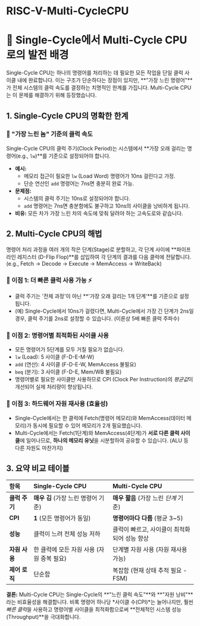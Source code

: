 # RISC-V-Multi-CycleCPU
# 🚀 Single-Cycle에서 Multi-Cycle CPU로의 발전 배경

Single-Cycle CPU는 하나의 명령어를 처리하는 데 필요한 모든 작업을 단일 클럭 사이클 내에 완료합니다. 이는 구조가 단순하다는 장점이 있지만, **"가장 느린 명령어"**가 전체 시스템의 클럭 속도를 결정하는 치명적인 한계를 가집니다. Multi-Cycle CPU는 이 문제를 해결하기 위해 등장했습니다.

## 1. Single-Cycle CPU의 명확한 한계

### 🔹 "가장 느린 놈" 기준의 클럭 속도

Single-Cycle CPU의 클럭 주기(Clock Period)는 시스템에서 **가장 오래 걸리는 명령어(e.g., `lw`)**를 기준으로 설정되어야 합니다.

* **예시:**
    * 메모리 접근이 필요한 `lw` (Load Word) 명령어가 10ns 걸린다고 가정.
    * 단순 연산인 `add` 명령어는 7ns면 충분히 완료 가능.
* **문제점:**
    * 시스템의 클럭 주기는 10ns로 설정되어야 합니다.
    * `add` 명령어는 7ns면 충분함에도 불구하고 10ns의 사이클을 낭비하게 됩니다.
* **비유:** 모든 차가 가장 느린 차의 속도에 맞춰 달려야 하는 고속도로와 같습니다.

## 2. Multi-Cycle CPU의 해법

명령어 처리 과정을 여러 개의 작은 단계(Stage)로 분할하고, 각 단계 사이에 **파이프라인 레지스터 (D-Flip Flop)**를 삽입하여 각 단계의 결과를 다음 클럭에 전달합니다. (e.g., Fetch → Decode → Execute → MemAccess → WriteBack)

### 🔹 이점 1: 더 빠른 클럭 사용 가능 ⚡

* 클럭 주기는 '전체 과정'이 아닌 **'가장 오래 걸리는 1개 단계'**를 기준으로 설정됩니다.
* (예) Single-Cycle에서 10ns가 걸렸다면, Multi-Cycle에서 가장 긴 단계가 2ns일 경우, 클럭 주기를 2ns로 설정할 수 있습니다. (이론상 5배 빠른 클럭 주파수)

### 🔹 이점 2: 명령어별 최적화된 사이클 사용

* 모든 명령어가 5단계를 모두 거칠 필요가 없습니다.
* `lw` (Load): 5 사이클 (F-D-E-M-W)
* `add` (연산): 4 사이클 (F-D-E-W, MemAccess 불필요)
* `beq` (분기): 3 사이클 (F-D-E, Mem/WB 불필요)
* 명령어별로 필요한 사이클만 사용하므로 CPI (Clock Per Instruction)의 *평균값*이 개선되어 실제 처리량이 향상됩니다.

### 🔹 이점 3: 하드웨어 자원 재사용 (효율성)

* Single-Cycle에서는 한 클럭에 Fetch(명령어 메모리)와 MemAccess(데이터 메모리)가 동시에 필요할 수 있어 메모리가 2개 필요했습니다.
* Multi-Cycle에서는 Fetch(1단계)와 MemAccess(4단계)가 **서로 다른 클럭 사이클**에 일어나므로, **하나의 메모리 유닛**을 시분할하여 공유할 수 있습니다. (ALU 등 다른 자원도 마찬가지)

## 3. 요약 비교 테이블

| 항목 | Single-Cycle CPU | Multi-Cycle CPU |
| :--- | :--- | :--- |
| **클럭 주기** | **매우 김** (가장 느린 명령어 기준) | **매우 짧음** (가장 느린 *단계* 기준) |
| **CPI** | **1** (모든 명령어가 동일) | **명령어마다 다름** (평균 3~5) |
| **성능** | 클럭이 느려 전체 성능 저하 | 클럭이 빠르고, 사이클이 최적화되어 성능 향상 |
| **자원 사용** | 한 클럭에 모든 자원 사용 (자원 중복 필요) | 단계별 자원 사용 (자원 재사용 가능) |
| **제어 로직** | 단순함 | 복잡함 (현재 상태 추적 필요 - FSM) |

**결론:** Multi-Cycle CPU는 Single-Cycle의 **"느린 클럭 속도"**와 **"자원 낭비"**라는 비효율성을 해결합니다. 비록 명령어 하나당 *사이클 수(CPI)*는 늘어나지만, 훨씬 *빠른 클럭*을 사용하고 명령어별 사이클을 최적화함으로써 **전체적인 시스템 성능(Throughput)**을 극대화합니다.

